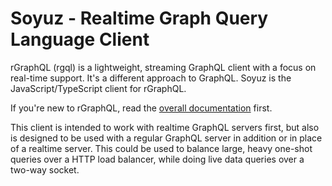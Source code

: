 Soyuz - Realtime Graph Query Language Client
============================================

rGraphQL (rgql) is a lightweight, streaming GraphQL client with a focus on real-time support. It's a different approach to GraphQL. Soyuz is the JavaScript/TypeScript client for rGraphQL.

If you're new to rGraphQL, read the [overall documentation](https://github.com/rgraphql/rgraphql) first.

This client is intended to work with realtime GraphQL servers first, but also is designed to be used with a regular GraphQL server in addition or in place of a realtime server. This could be used to balance large, heavy one-shot queries over a HTTP load balancer, while doing live data queries over a two-way socket.
